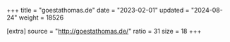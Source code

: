 +++
title = "goestathomas.de"
date = "2023-02-01"
updated = "2024-08-24"
weight = 18526

[extra]
source = "http://goestathomas.de/"
ratio = 31
size = 18
+++
